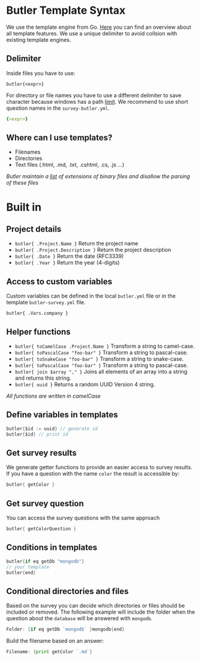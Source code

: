 # Butler Template Syntax

We use the template engine from Go. [Here](https://golang.org/pkg/text/template/)
you can find an overview about all template features. We use a unique
delimiter to avoid collsion with existing template engines.

## Delimiter

Inside files you have to use:

```shell
butler{<expr>}
```

For directory or file names you have to use a different delimiter to save
character because windows has a path [limit](https://msdn.microsoft.com/en-us/library/windows/desktop/aa365247(v=vs.85).aspx).
We recommend to use short question names in the `survey-butler.yml`.

```yaml
{<expr>}
```

## Where can I use templates?

- Filenames
- Directories
- Text files (.html, .md, .txt, .cshtml, .cs, .js ...)

_Butler maintain a [list](https://github.com/netzkern/butler/blob/master/commands/template/binary_extensions.go) of extensions of binary files and disallow the parsing of these files_

# Built in

## Project details

- `butler{ .Project.Name }` Return the project name
- `butler{ .Project.Description }` Return the project description
- `butler{ .Date }` Return the date (RFC3339)
- `butler{ .Year }` Return the year (4-digits)

## Access to custom variables

Custom variables can be defined in the local `butler.yml` file or in the
template `butler-survey.yml` file.

```
butler{ .Vars.company }
```

## Helper functions

- `butler{ toCamelCase .Project.Name }` Transform a string to camel-case.
- `butler{ toPascalCase "foo-bar" }` Transform a string to pascal-case.
- `butler{ toSnakeCase "foo-bar" }` Transform a string to snake-case.
- `butler{ toPascalCase "foo-bar" }` Transform a string to pascal-case.
- `butler{ join $array "," }` Joins all elements of an array into a string and
   returns this string.
- `butler{ uuid }` Returns a random UUID Version 4 string.

_All functions are written in camelCase_

## Define variables in templates

```go
butler{$id := uuid} // generate id
butler{$id} // print id
```

## Get survey results

We generate getter functions to provide an easier access to survey results. If
you have a question with the name `color` the result is accessible by:

```go
butler{ getColor }
```

## Get survey question

You can access the survey questions with the same approach

```go
butler{ getColorQuestion }
```

## Conditions in templates

```go
butler{if eq getDb "mongodb"}
// your template
butler{end}
```

## Conditional directories and files

Based on the survey you can decide which directories or files should be
included or removed. The following example will include the folder when the
question about the `database` will be answered with `mongodb`.

```go
Folder: {if eq getDb `mongodb` }mongodb{end}
```

Build the filename based on an answer:

```go
Filename: {print getColor `.md`}
```
